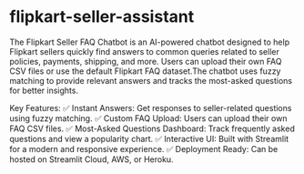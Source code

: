 # flipkart-seller-assistant
The Flipkart Seller FAQ Chatbot is an AI-powered chatbot designed to help Flipkart sellers quickly find answers to common queries related to seller policies, payments, shipping, and more. Users can upload their own FAQ CSV files or use the default Flipkart FAQ dataset.The chatbot uses fuzzy matching to provide relevant answers and tracks the most-asked questions for better insights.

Key Features:
✅ Instant Answers: Get responses to seller-related questions using fuzzy matching.
✅ Custom FAQ Upload: Users can upload their own FAQ CSV files.
✅ Most-Asked Questions Dashboard: Track frequently asked questions and view a popularity chart.
✅ Interactive UI: Built with Streamlit for a modern and responsive experience.
✅ Deployment Ready: Can be hosted on Streamlit Cloud, AWS, or Heroku.
